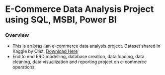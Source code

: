 # E-Commerce Data Analysis Project using SQL, MSBI, Power BI

### Overview
- This is an brazilian e-commerce data analysis project. Dataset shared in Kaggle by Olist. [Download Here](https://www.kaggle.com/datasets/olistbr/brazilian-ecommerce)
- End to end ERD modelling, database creation, data loading, data cleaning, data visualization and reporting project on e-commerce operations.

